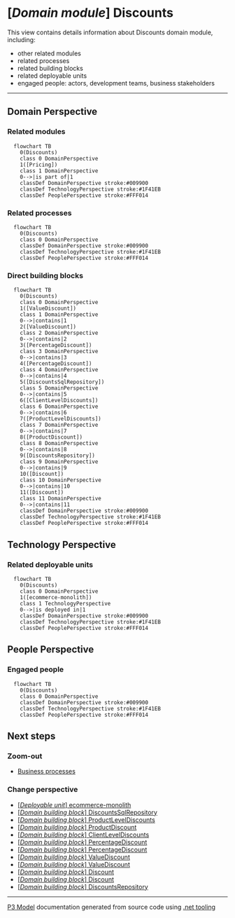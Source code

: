 ﻿
# [*Domain module*] Discounts

This view contains details information about Discounts domain module, including:
- other related modules
- related processes
- related building blocks
- related deployable units
- engaged people: actors, development teams, business stakeholders  

---



## Domain Perspective


### Related modules

```mermaid
  flowchart TB
    0(Discounts)
    class 0 DomainPerspective
    1([Pricing])
    class 1 DomainPerspective
    0-->|is part of|1
    classDef DomainPerspective stroke:#009900
    classDef TechnologyPerspective stroke:#1F41EB
    classDef PeoplePerspective stroke:#FFF014
```

### Related processes

```mermaid
  flowchart TB
    0(Discounts)
    class 0 DomainPerspective
    classDef DomainPerspective stroke:#009900
    classDef TechnologyPerspective stroke:#1F41EB
    classDef PeoplePerspective stroke:#FFF014
```

### Direct building blocks

```mermaid
  flowchart TB
    0(Discounts)
    class 0 DomainPerspective
    1([ValueDiscount])
    class 1 DomainPerspective
    0-->|contains|1
    2([ValueDiscount])
    class 2 DomainPerspective
    0-->|contains|2
    3([PercentageDiscount])
    class 3 DomainPerspective
    0-->|contains|3
    4([PercentageDiscount])
    class 4 DomainPerspective
    0-->|contains|4
    5([DiscountsSqlRepository])
    class 5 DomainPerspective
    0-->|contains|5
    6([ClientLevelDiscounts])
    class 6 DomainPerspective
    0-->|contains|6
    7([ProductLevelDiscounts])
    class 7 DomainPerspective
    0-->|contains|7
    8([ProductDiscount])
    class 8 DomainPerspective
    0-->|contains|8
    9([DiscountsRepository])
    class 9 DomainPerspective
    0-->|contains|9
    10([Discount])
    class 10 DomainPerspective
    0-->|contains|10
    11([Discount])
    class 11 DomainPerspective
    0-->|contains|11
    classDef DomainPerspective stroke:#009900
    classDef TechnologyPerspective stroke:#1F41EB
    classDef PeoplePerspective stroke:#FFF014
```

## Technology Perspective


### Related deployable units

```mermaid
  flowchart TB
    0(Discounts)
    class 0 DomainPerspective
    1([ecommerce-monolith])
    class 1 TechnologyPerspective
    0-->|is deployed in|1
    classDef DomainPerspective stroke:#009900
    classDef TechnologyPerspective stroke:#1F41EB
    classDef PeoplePerspective stroke:#FFF014
```

## People Perspective


### Engaged people

```mermaid
  flowchart TB
    0(Discounts)
    class 0 DomainPerspective
    classDef DomainPerspective stroke:#009900
    classDef TechnologyPerspective stroke:#1F41EB
    classDef PeoplePerspective stroke:#FFF014
```

## Next steps


### Zoom-out

- [Business processes](../../../../Business_Processes.md)

### Change perspective

- [[*Deployable unit*] ecommerce-monolith](../../../../DeployableUnits/ecommerce-monolith.md)
- [[*Domain building block*] DiscountsSqlRepository](../../../../BuildingBlocks/Sales/Pricing/Discounts/DiscountsSqlRepository.md)
- [[*Domain building block*] ProductLevelDiscounts](../../../../BuildingBlocks/Sales/Pricing/Discounts/ProductLevelDiscounts.md)
- [[*Domain building block*] ProductDiscount](../../../../BuildingBlocks/Sales/Pricing/Discounts/ProductDiscount.md)
- [[*Domain building block*] ClientLevelDiscounts](../../../../BuildingBlocks/Sales/Pricing/Discounts/ClientLevelDiscounts.md)
- [[*Domain building block*] PercentageDiscount](../../../../BuildingBlocks/Sales/Pricing/Discounts/PercentageDiscount.md)
- [[*Domain building block*] PercentageDiscount](../../../../BuildingBlocks/Sales/Pricing/Discounts/PercentageDiscount.md)
- [[*Domain building block*] ValueDiscount](../../../../BuildingBlocks/Sales/Pricing/Discounts/ValueDiscount.md)
- [[*Domain building block*] ValueDiscount](../../../../BuildingBlocks/Sales/Pricing/Discounts/ValueDiscount.md)
- [[*Domain building block*] Discount](../../../../BuildingBlocks/Sales/Pricing/Discounts/Discount.md)
- [[*Domain building block*] Discount](../../../../BuildingBlocks/Sales/Pricing/Discounts/Discount.md)
- [[*Domain building block*] DiscountsRepository](../../../../BuildingBlocks/Sales/Pricing/Discounts/DiscountsRepository.md)

---

[P3 Model](https://github.com/P3-model/P3-model) documentation generated from source code using [.net tooling](https://github.com/P3-model/P3-model-dotnet)